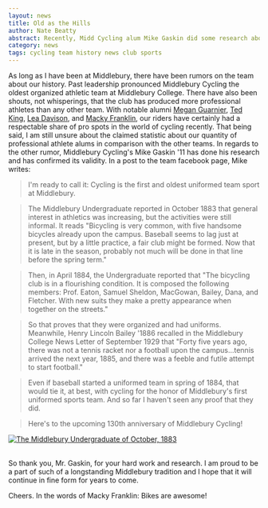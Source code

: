 ```yaml
---
layout: news
title: Old as the Hills
author: Nate Beatty
abstract: Recently, Midd Cycling alum Mike Gaskin did some research about the team history. Cycling is the oldest uniformed team sport at Middlebury College! We will be celebrating 130 years in 2014.
category: news
tags: cycling team history news club sports
---
```


As long as I have been at Middlebury, there have been rumors on the team about our history. Past leadership pronounced Middlebury Cycling the oldest organized athletic team at Middlebury College. There have also been shouts, not whisperings, that the club has produced more professional athletes than any other team. With notable alumni [Megan Guarnier](https://www.facebook.com/pages/Megan-Guarnier/323989234330880), [Ted King](http://www.iamtedking.com), [Lea Davison](http://iamspecialized.com/xc-mtb/rider/lea-davison), and [Macky Franklin](http://www.mackyfranklin.com), our riders have certainly had a respectable share of pro spots in the world of cycling recently. That being said, I am still unsure about the claimed statistic about our quantity of professional athlete alums in comparison with the other teams. In regards to the other rumor, Middlebury Cycling's Mike Gaskin '11 has done his research and has confirmed its validity. In a post to the team facebook page, Mike writes:

<blockquote>
I'm ready to call it: Cycling is the first and oldest uniformed team sport at Middlebury. 
</blockquote>

<blockquote>
The Middlebury Undergraduate reported in October 1883 that general interest in athletics was increasing, but the activities were still informal. It reads "Bicycling is very common, with five handsome bicycles already upon the campus. Baseball seems to lag just at present, but by a little practice, a fair club might be formed. Now that it is late in the season, probably not much will be done in that line before the spring term."
</blockquote>

<blockquote>
Then, in April 1884, the Undergraduate reported that "The bicycling club is in a flourishing condition. It is composed the following members: Prof. Eaton, Samuel Sheldon, MacGowan, Bailey, Dana, and Fletcher. With new suits they make a pretty appearance when together on the streets."
</blockquote>

<blockquote>
So that proves that they were organized and had uniforms. Meanwhile, Henry Lincoln Bailey '1886 recalled in the Middlebury College News Letter of September 1929 that "Forty five years ago, there was not a tennis racket nor a football upon the campus...tennis arrived the next year, 1885, and there was a feeble and futile attempt to start football."
</blockquote>

<blockquote>
Even if baseball started a uniformed team in spring of 1884, that would tie it, at best, with cycling for the honor of Middlebury's first uniformed sports team. And so far I haven't seen any proof that they did. 
</blockquote>

<blockquote>
Here's to the upcoming 130th anniversary of Middlebury Cycling!
</blockquote>

<div class="row">
	<div class="six columns centered">
		<a href="http://middarchive.middlebury.edu/cdm/compoundobject/collection/underpub/id/17836/show/17824/rec/3" class="th"><img src="/assets/images/img/posts/undergraduate_Oct1883.jpg" alt="The Middlebury Undergraduate of October, 1883" /></a>
	</div>
</div>
<br>

So thank you, Mr. Gaskin, for your hard work and research. I am proud to be a part of such of a longstanding Middlebury tradition and I hope that it will continue in fine form for years to come.

Cheers. In the words of Macky Franklin: Bikes are awesome!